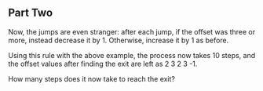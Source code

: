 ## Part Two ##

Now, the jumps are even stranger: after each jump, if the offset was three or more, instead decrease 
it by 1. Otherwise, increase it by 1 as before.

Using this rule with the above example, the process now takes 10 steps, and the offset values after 
finding the exit are left as 2 3 2 3 -1.

How many steps does it now take to reach the exit?

